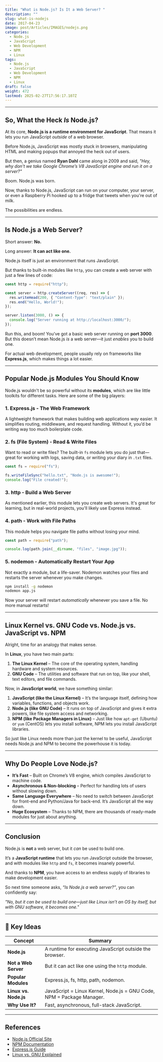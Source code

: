 ```yaml
---
title: "What is Node.js? Is It a Web Server? "
description: ""
slug: what-is-nodejs
date: 2017-04-23
image: post/Articles/IMAGES/nodejs.png
categories:
  - Node.js
  - JavaScript
  - Web Development
  - NPM
  - Linux
tags:
  - Node.js
  - JavaScript
  - Web Development
  - NPM
  - Linux
draft: false
weight: 472
lastmod: 2025-02-27T17:56:17.107Z
---
```

<!-- 
# What is Node.js? Is It a Web Server? Let's Set the Record Straight!

Alright, let's talk about **Node.js**—because people throw this term around like it’s a magical web server that does everything from making coffee to walking your dog.  

Spoiler alert: **Node.js is NOT a web server**.  

But, to be fair, it *can* act like one. So, what *is* Node.js exactly? Buckle up, because we're about to break it all down. -->

***

## So, What the Heck *Is* Node.js?

At its core, **Node.js is a runtime environment for JavaScript**. That means it lets you run JavaScript *outside* of a web browser.

Before Node.js, JavaScript was mostly stuck in browsers, manipulating HTML and making popups that annoyed the heck out of users.

But then, a genius named **Ryan Dahl** came along in 2009 and said, *"Hey, why don't we take Google Chrome’s V8 JavaScript engine and run it on a server?"*

Boom. Node.js was born.

Now, thanks to Node.js, JavaScript can run on your computer, your server, or even a Raspberry Pi hooked up to a fridge that tweets when you're out of milk.

The possibilities are endless.

***

## Is Node.js a Web Server?

Short answer: **No.**

Long answer: **It can act like one.**

Node.js itself is just an environment that runs JavaScript.

But thanks to built-in modules like `http`, you can create a web server with just a few lines of code:

```javascript
const http = require("http");

const server = http.createServer((req, res) => {
  res.writeHead(200, { "Content-Type": "text/plain" });
  res.end("Hello, World!");
});

server.listen(3000, () => {
  console.log("Server running at http://localhost:3000/");
});
```

Run this, and boom! You’ve got a basic web server running on **port 3000**. But this doesn’t mean Node.js *is* a web server—it just *enables* you to build one.

For actual web development, people usually rely on frameworks like **Express.js**, which makes things a lot easier.

***

## Popular Node.js Modules You Should Know

Node.js wouldn't be so powerful without its **modules**, which are like little toolkits for different tasks. Here are some of the big players:

### 1. **Express.js** - The Web Framework

A lightweight framework that makes building web applications *way* easier. It simplifies routing, middleware, and request handling. Without it, you’d be writing way too much boilerplate code.

### 2. **fs (File System)** - Read & Write Files

Want to read or write files? The built-in `fs` module lets you do just that—great for working with logs, saving data, or writing your diary in `.txt` files.

```javascript
const fs = require("fs");

fs.writeFileSync("hello.txt", "Node.js is awesome!");
console.log("File created!");
```

### 3. **http** - Build a Web Server

As mentioned earlier, this module lets you create web servers. It's great for learning, but in real-world projects, you'll likely use Express instead.

### 4. **path** - Work with File Paths

This module helps you navigate file paths without losing your mind.

```javascript
const path = require("path");

console.log(path.join(__dirname, "files", "image.jpg"));
```

### 5. **nodemon** - Automatically Restart Your App

Not exactly a module, but a life-saver. Nodemon watches your files and restarts the server whenever you make changes.

```bash
npm install -g nodemon
nodemon app.js
```

Now your server will restart *automatically* whenever you save a file. No more manual restarts!

***

## Linux Kernel vs. GNU Code vs. Node.js vs. JavaScript vs. NPM

Alright, time for an analogy that makes sense.

In **Linux**, you have two main parts:

1. **The Linux Kernel** – The core of the operating system, handling hardware and system resources.
2. **GNU Code** – The utilities and software that run on top, like your shell, text editors, and file commands.

Now, in **JavaScript world**, we have something similar:

1. **JavaScript (like the Linux Kernel)** – It’s the language itself, defining how variables, functions, and objects work.
2. **Node.js (like GNU Code)** – It runs on top of JavaScript and gives it extra powers, like file system access and networking.
3. **NPM (like Package Managers in Linux)** – Just like how `apt-get` (Ubuntu) or `yum` (CentOS) lets you install software, NPM lets you install JavaScript libraries.

So just like Linux needs more than just the kernel to be useful, JavaScript needs Node.js and NPM to become the powerhouse it is today.

***

## Why Do People Love Node.js?

* **It’s Fast** – Built on Chrome’s V8 engine, which compiles JavaScript to machine code.
* **Asynchronous & Non-blocking** – Perfect for handling lots of users without slowing down.
* **Same Language Everywhere** – No need to switch between JavaScript for front-end and Python/Java for back-end. It’s JavaScript all the way down.
* **Huge Ecosystem** – Thanks to NPM, there are thousands of ready-made modules for just about anything.

***

## Conclusion

Node.js is **not** a web server, but it *can* be used to build one.

It’s a **JavaScript runtime** that lets you run JavaScript outside the browser, and with modules like `http` and `fs`, it becomes insanely powerful.

And thanks to **NPM**, you have access to an endless supply of libraries to make development easier.

So next time someone asks, *“Is Node.js a web server?”*, you can confidently say:

*"No, but it can be used to build one—just like Linux isn’t an OS by itself, but with GNU software, it becomes one."*

***

## 🔑 Key Ideas

| Concept               | Summary                                                               |
| --------------------- | --------------------------------------------------------------------- |
| **Node.js**           | A runtime for executing JavaScript outside the browser.               |
| **Not a Web Server**  | But it can act like one using the `http` module.                      |
| **Popular Modules**   | Express.js, fs, http, path, nodemon.                                  |
| **Linux vs. Node.js** | JavaScript = Linux Kernel, Node.js = GNU Code, NPM = Package Manager. |
| **Why Use It?**       | Fast, asynchronous, full-stack JavaScript.                            |

***

## References

* [Node.js Official Site](https://nodejs.org/)
* [NPM Documentation](https://docs.npmjs.com/)
* [Express.js Guide](https://expressjs.com/)
* [Linux vs. GNU Explained](https://www.gnu.org/gnu/linux-and-gnu.html)

```
```
